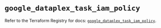 # `google_dataplex_task_iam_policy`

Refer to the Terraform Registry for docs: [`google_dataplex_task_iam_policy`](https://registry.terraform.io/providers/hashicorp/google/6.35.0/docs/resources/dataplex_task_iam_policy).

